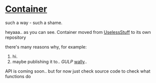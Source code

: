 # [Container](https://github.com/RbxscrIptConnectinG/Container)
such a way - such a shame.

heyaaa..
as you can see.
Container moved from [UselessStuff](https://github.com/RbxscrIptConnectinG/UselessStuff) to its own repository

there's many reasons why, for example:
1. hi.
2. maybe publishing it to.. *GULP* [wally](https://wally.run/)..

API is coming soon.. but for now
just check source code to check what functions do
